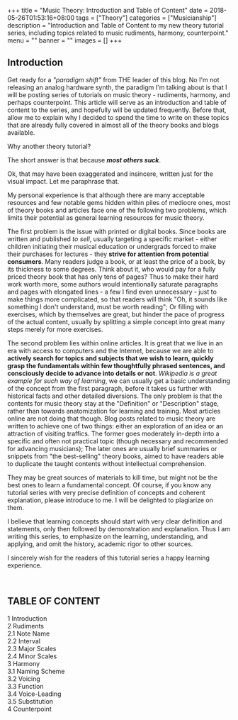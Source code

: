 +++
title = "Music Theory: Introduction and Table of Content"
date = 2018-05-26T01:53:16+08:00
tags = ["Theory"]
categories = ["Musicianship"]
description = "Introduction and Table of Content to my new theory tutorial series, including topics related to music rudiments, harmony, counterpoint."
menu = ""
banner = ""
images = []
+++

## Introduction
Get ready for a *"paradigm shift"* from THE leader of this blog. No I'm not releasing an analog hardware synth, the paradigm I'm talking about is that I will be posting series of tutorials on music theory - rudiments, harmony, and perhaps counterpoint. This article will serve as an introduction and table of content to the series, and hopefully will be updated frequently. Before that, allow me to explain why I decided to spend the time to write on these topics that are already fully covered in almost all of the theory books and blogs available.

Why another theory tutorial?

The short answer is that because ***most others suck***.

Ok, that may have been exaggerated and insincere, written just for the visual impact. Let me paraphrase that.

My personal experience is that although there are many acceptable resources and few notable gems hidden within piles of mediocre ones, most of theory books and articles face one of the following two problems, which limits their potential as general learning resources for music theory.

The first problem is the issue with printed or digital books. Since books are written and published *to sell*, usually targeting a specific market - either children initiating their musical education or undergrads forced to make their purchases for lectures - they **strive for attention from potential consumers**. Many readers judge a book, or at least the price of a book, by its thickness to some degrees. Think about it, who would pay for a fully priced theory book that has only tens of pages? Thus to make their hard work worth more, some authors would intentionally saturate paragraphs and pages with elongated lines - a few I find even unnecessary - just to make things more complicated, so that readers will think "Oh, it sounds like something I don't understand, must be worth reading"; Or filling with exercises, which by themselves are great, but hinder the pace of progress of the actual content, usually by splitting a simple concept into great many steps merely for more exercises.

The second problem lies within online articles. It is great that we live in an era with access to computers and the Internet, because we are able to **actively search for topics and subjects that we wish to learn, quickly grasp the fundamentals within few thoughtfully phrased sentences, and consciously decide to advance into details or not**. *Wikipedia is a great example for such way of learning*, we can usually get a basic understanding of the concept from the first paragraph, before it takes us further with historical facts and other detailed diversions. The only problem is that the contents for music theory stay at the "Definition" or "Description" stage, rather than towards anatomization for learning and training. Most articles online are not doing that though. Blog posts related to music theory are written to achieve one of two things: either an exploration of an idea or an attraction of visiting traffics. The former goes moderately in-depth into a specific and often not practical topic (though necessary and recommended for advancing musicians); The later ones are usually brief summaries or snippets from "the best-selling" theory books, aimed to have readers able to duplicate the taught contents without intellectual comprehension.

They may be great sources of materials to kill time, but might not be the best ones to learn a fundamental concept. Of course, if you know any tutorial series with very precise definition of concepts and coherent explanation, please introduce to me. I will be delighted to plagiarize on them.

I believe that learning concepts should start with very clear definition and statements, only then followed by demonstration and explanation. Thus I am writing this series, to emphasize on the learning, understanding, and applying, and omit the history, academic rigor to other sources.

I sincerely wish for the readers of this tutorial series a happy learning experience.

<br>

## TABLE OF CONTENT
1 Introduction  
2 Rudiments  
2.1 Note Name  
2.2 Interval  
2.3 Major Scales  
2.4 Minor Scales  
3 Harmony  
3.1 Naming Scheme  
3.2 Voicing  
3.3 Function  
3.4 Voice-Leading  
3.5 Substitution  
4 Counterpoint